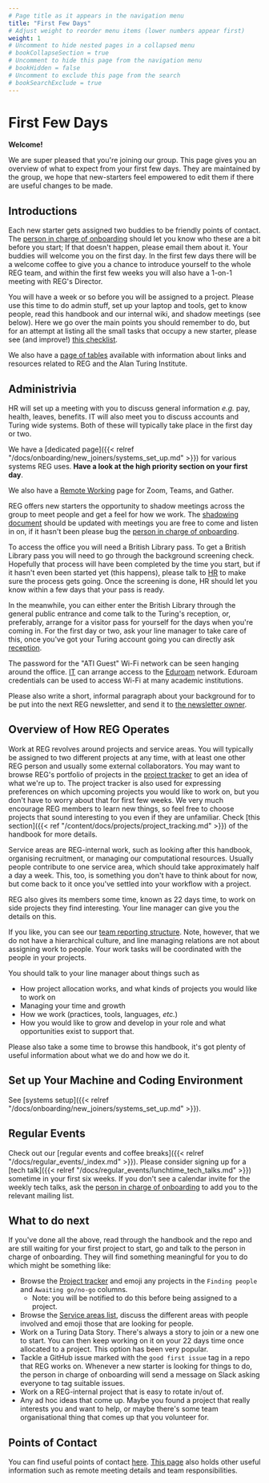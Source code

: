 ```yaml
---
# Page title as it appears in the navigation menu
title: "First Few Days"
# Adjust weight to reorder menu items (lower numbers appear first)
weight: 1
# Uncomment to hide nested pages in a collapsed menu
# bookCollapseSection = true
# Uncomment to hide this page from the navigation menu
# bookHidden = false
# Uncomment to exclude this page from the search
# bookSearchExclude = true
---
```


# First Few Days

**Welcome!**

We are super pleased that you're joining our group.
This page gives you an overview of what to expect from your first few days.
They are maintained by the group, we hope that new-starters feel empowered to edit them if there are useful changes to be made.

## Introductions

Each new starter gets assigned two buddies to be friendly points of contact.
The [person in charge of onboarding](https://github.com/alan-turing-institute/research-engineering-group/wiki/The-REGistry#responsibilities)
should let you know who these are a bit before you start;
If that doesn't happen, please email them about it.
Your buddies will welcome you on the first day.
In the first few days there will be a welcome coffee to give you a chance to introduce yourself to the whole REG team, and within the first few weeks you will also have a 1-on-1 meeting with REG's Director.

You will have a week or so before you will be assigned to a project.
Please use this time to do admin stuff, set up your laptop and tools, get to know people, read this handbook and our internal wiki, and shadow meetings (see below).
Here we go over the main points you should remember to do, but for an attempt at listing all the small tasks that occupy a new starter, please see (and improve!) [this checklist](https://alan-turing-institute.github.io/REG-handbook/docs/onboarding/new_joiners/checklist/).

We also have a [page of tables](https://github.com/alan-turing-institute/research-engineering-group/wiki/Useful-Links-for-REG) available with information about links and resources related to REG and the Alan Turing Institute.

## Administrivia

HR will set up a meeting with you to discuss general information *e.g.* pay, health, leaves, benefits.
IT will also meet you to discuss accounts and Turing wide systems.
Both of these will typically take place in the first day or two.

We have a
[dedicated page]({{< relref "/docs/onboarding/new_joiners/systems_set_up.md" >}})
for various systems REG uses.
**Have a look at the high priority section on your first day**.

We also have a
[Remote Working](https://github.com/alan-turing-institute/research-engineering-group/wiki/Remote-Working)
page for Zoom, Teams, and Gather.

REG offers new starters the opportunity to shadow meetings across the group to meet people and get a feel for how we work.
The
[shadowing document](https://github.com/alan-turing-institute/research-engineering-group/wiki/The-REGistry#documents)
should be updated with meetings you are free to come and listen in on, if it hasn't been please bug the
[person in charge of onboarding](https://github.com/alan-turing-institute/research-engineering-group/wiki/The-REGistry#responsibilities).

To access the office you will need a British Library pass.
To get a British Library pass you will need to go through the background screening check.
Hopefully that process will have been completed by the time you start, but if it hasn't even been started yet (this happens), please talk to
[HR](https://github.com/alan-turing-institute/research-engineering-group/wiki/The-REGistry#points-of-contact)
to make sure the process gets going.
Once the screening is done, HR should let you know within a few days that your pass is ready.

In the meanwhile, you can either enter the British Library through the general public entrance and come talk to the Turing's reception, or, preferably, arrange for a visitor pass for yourself for the days when you're coming in.
For the first day or two, ask your line manager to take care of this, once you've got your Turing account going you can directly ask [reception](https://github.com/alan-turing-institute/research-engineering-group/wiki/The-REGistry#points-of-contact).

The password for the "ATI Guest" Wi-Fi network can be seen hanging around the office.
[IT](https://github.com/alan-turing-institute/research-engineering-group/wiki/The-REGistry#points-of-contact)
can arrange access to the [Eduroam](https://eduroam.org/) network.
Eduroam credentials can be used to access Wi-Fi at many academic institutions.

Please also write a short, informal paragraph about your background for to be put into the next REG newsletter,
and send it to
[the newsletter owner](https://github.com/alan-turing-institute/research-engineering-group/wiki/The-REGistry#responsibilities).

## Overview of How REG Operates

Work at REG revolves around projects and service areas.
You will typically be assigned to two different projects at any time, with at least one other REG person and usually some external collaborators.
You may want to browse REG's portfolio of projects in the
[project tracker](https://github.com/alan-turing-institute/Hut23/projects/2)
to get an idea of what we're up to.
The project tracker is also used for expressing preferences on which upcoming projects you would like to work on, but you don't have to worry about that for first few weeks.
We very much encourage REG members to learn new things, so feel free to choose projects that sound interesting to you even if they are unfamiliar.
Check
[this section]({{< ref "/content/docs/projects/project_tracking.md" >}})
of the handbook for more details.

Service areas are REG-internal work, such as looking after this handbook, organising recruitment, or managing our computational resources.
Usually people contribute to one service area, which should take approximately half a day a week.
This, too, is something you don't have to think about for now, but come back to it once you've settled into your workflow with a project.

REG also gives its members some time, known as 22 days time, to work on side projects they find interesting.
Your line manager can give you the details on this.

If you like, you can see our
[team reporting structure](https://github.com/alan-turing-institute/research-engineering-group/wiki/Team-reporting-structure).
Note, however, that we do not have a hierarchical culture, and line managing relations are not about assigning work to people.
Your work tasks will be coordinated with the people in your projects.

You should talk to your line manager about things such as

- How project allocation works, and what kinds of projects you would like to work on
- Managing your time and growth
- How we work (practices, tools, languages, *etc.*)
- How you would like to grow and develop in your role and what opportunities exist to support that.

Please also take a some time to browse this handbook, it's got plenty of useful information about what we do and how we do it.

## Set up Your Machine and Coding Environment

See [systems setup]({{< relref "/docs/onboarding/new_joiners/systems_set_up.md" >}}).

## Regular Events

Check out our [regular events and coffee breaks]({{< relref "/docs/regular_events/_index.md" >}}).
Please consider signing up for a
[tech talk]({{< relref "/docs/regular_events/lunchtime_tech_talks.md" >}})
sometime in your first six weeks.
If you don't see a calendar invite for the weekly tech talks, ask the
[person in charge of onboarding](https://github.com/alan-turing-institute/research-engineering-group/wiki/The-REGistry#responsibilities)
to add you to the relevant mailing list.

## What to do next

If you've done all the above, read through the handbook and the repo and are still waiting for your first project to start, go and talk to the person in charge of onboarding.
They will find something meaningful for you to do which might be something like:

- Browse the [Project tracker](https://github.com/alan-turing-institute/Hut23/projects/2) and emoji any projects in the `Finding people` and `Awaiting go/no-go` columns.
  - Note: you will be notified to do this before being assigned to a project.
- Browse the [Service areas list](https://github.com/alan-turing-institute/research-engineering-group/wiki/Service-areas), discuss the different areas with people involved and emoji those that are looking for people.
- Work on a Turing Data Story. There's always a story to join or a new one to start. You can then keep working on it on your 22 days time once allocated to a project. This option has been very popular.
- Tackle a GitHub issue marked with the `good first issue` tag in a repo that REG works on. Whenever a new starter is looking for things to do, the person in charge of onboarding will send a message on Slack asking everyone to tag suitable issues.
- Work on a REG-internal project that is easy to rotate in/out of.
- Any ad hoc ideas that come up. Maybe you found a project that really interests you and want to help, or maybe there's some team organisational thing that comes up that you volunteer for.

## Points of Contact

You can find useful points of contact
[here](https://github.com/alan-turing-institute/research-engineering-group/wiki/The-REGistry#points-of-contact).
[This page](https://github.com/alan-turing-institute/research-engineering-group/wiki/The-REGistry)
also holds other useful information such as remote meeting details and team responsibilities.
